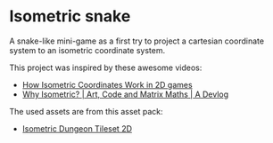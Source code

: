# Isometric snake

A snake-like mini-game as a first try to project a cartesian coordinate system to an isometric coordinate system.

This project was inspired by these awesome videos:
- [How Isometric Coordinates Work in 2D games](https://www.youtube.com/watch?v=04oQ2jOUjkU)
- [Why Isometric? | Art, Code and Matrix Maths | A Devlog](https://www.youtube.com/watch?v=0fZXlxtMbC0)

The used assets are from this asset pack:
- [Isometric Dungeon Tileset 2D](https://www.gamedevmarket.net/asset/isometric-dungeon-tileset-2d/)
